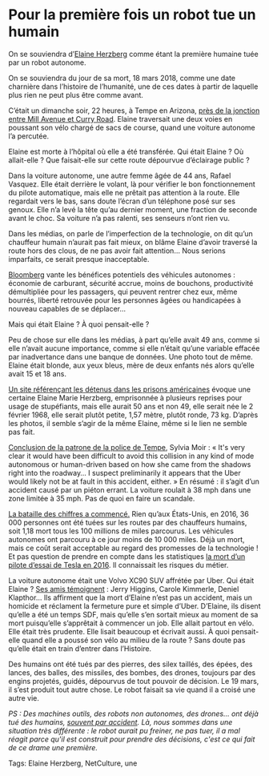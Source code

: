# Pour la première fois un robot tue un humain

On se souviendra d’[Elaine Herzberg](https://en.wikipedia.org/wiki/Elaine_Herzberg) comme étant la première humaine tuée par un robot autonome.

On se souviendra du jour de sa mort, 18 mars 2018, comme une date charnière dans l’histoire de l’humanité, une de ces dates à partir de laquelle plus rien ne peut plus être comme avant.

C’était un dimanche soir, 22 heures, à Tempe en Arizona, [près de la jonction entre Mill Avenue et Curry Road](https://www.google.com/maps/@33.4369431,-111.9431451,109m/data=!3m1!1e3?hl=en-US). Elaine traversait une deux voies en poussant son vélo chargé de sacs de course, quand une voiture autonome l’a percutée.

Elaine est morte à l’hôpital où elle a été transférée. Qui était Elaine ? Où allait-elle ? Que faisait-elle sur cette route dépourvue d’éclairage public ?

Dans la voiture autonome, une autre femme âgée de 44 ans, Rafael Vasquez. Elle était derrière le volant, là pour vérifier le bon fonctionnement du pilote automatique, mais elle ne prêtait pas attention à la route. Elle regardait vers le bas, sans doute l’écran d’un téléphone posé sur ses genoux. Elle n’a levé la tête qu’au dernier moment, une fraction de seconde avant le choc. Sa voiture n’a pas ralenti, ses senseurs n’ont rien vu.

Dans les médias, on parle de l’imperfection de la technologie, on dit qu’un chauffeur humain n’aurait pas fait mieux, on blâme Elaine d’avoir traversé la route hors des clous, de ne pas avoir fait attention… Nous serions imparfaits, ce serait presque inacceptable.

[Bloomberg](https://www.bloomberg.com/view/articles/2018-03-20/uber-s-self-driving-car-death-may-not-be-the-last) vante les bénéfices potentiels des véhicules autonomes : économie de carburant, sécurité accrue, moins de bouchons, productivité démultipliée pour les passagers, qui peuvent rentrer chez eux, même bourrés, liberté retrouvée pour les personnes âgées ou handicapées à nouveau capables de se déplacer…

Mais qui était Elaine ? À quoi pensait-elle ?

Peu de chose sur elle dans les médias, à part qu’elle avait 49 ans, comme si elle n’avait aucune importance, comme si elle n’était qu’une variable effacée par inadvertance dans une banque de données. Une photo tout de même. Elaine était blonde, aux yeux bleus, mère de deux enfants nés alors qu’elle avait 15 et 18 ans.

[Un site référençant les détenus dans les prisons américaines](https://arrestfacts.com/Elaine-Herzberg-1s4=6) évoque une certaine Elaine Marie Herzberg, emprisonnée à plusieurs reprises pour usage de stupéfiants, mais elle aurait 50 ans et non 49, elle serait née le 2 février 1968, elle serait plutôt petite, 1,57 mètre, plutôt ronde, 73 kg. D’après les photos, il semble s’agir de la même Elaine, même si le lien ne semble pas fait.

[Conclusion de la patrone de la police de Tempe](http://www.latimes.com/business/la-fi-uber-death-video-20180321-story.html), Sylvia Moir : « It's very clear it would have been difficult to avoid this collision in any kind of mode autonomous or human-driven based on how she came from the shadows right into the roadway… I suspect preliminarily it appears that the Uber would likely not be at fault in this accident, either. » En résumé : il s’agit d’un accident causé par un piéton errant. La voiture roulait à 38 mph dans une zone limitée à 35 mph. Pas de quoi en faire un scandale.

[La bataille des chiffres a commencé.](https://www.washingtonpost.com/opinions/no-driverless-cars-arent-far-safer-than-human-drivers/2018/03/20/5dc77f42-2ba9-11e8-8ad6-fbc50284fce8_story.html?utm_term=.4ede4d13706e) Rien qu’aux États-Unis, en 2016, 36 000 personnes ont été tuées sur les routes par des chauffeurs humains, soit 1,18 mort tous les 100 millions de miles parcourus. Les véhicules autonomes ont parcouru à ce jour moins de 10 000 miles. Déjà un mort, mais ce coût serait acceptable au regard des promesses de la technologie ! Et pas question de prendre en compte dans les statistiques [la mort d’un pilote d’essai de Tesla en 2016](https://www.theguardian.com/technology/2016/jun/30/tesla-autopilot-death-self-driving-car-elon-musk). Il connaissait les risques du métier.

La voiture autonome était une Volvo XC90 SUV affrétée par Uber. Qui était Elaine ? [Ses amis témoignent](https://www.theguardian.com/technology/2018/mar/20/uber-self-driving-car-crash-death-arizona-elaine-herzberg) : Jerry Higgins, Carole Kimmerle, Deniel Klapthor… Ils affirment que la mort d’Elaine n’est pas un accident, mais un homicide et réclament la fermeture pure et simple d’Uber. D’Elaine, ils disent qu’elle a été un temps SDF, mais qu’elle s’en sortait mieux au moment de sa mort puisqu’elle s’apprêtait à commencer un job. Elle allait partout en vélo. Elle était très prudente. Elle lisait beaucoup et écrivait aussi. À quoi pensait-elle quand elle a poussé son vélo au milieu de la route ? Sans doute pas qu’elle était en train d’entrer dans l’Histoire.

Des humains ont été tués par des pierres, des silex taillés, des épées, des lances, des balles, des missiles, des bombes, des drones, toujours par des engins projetés, guidés, dépourvus de tout pouvoir de décision. Le 19 mars, il s’est produit tout autre chose. Le robot faisait sa vie quand il a croisé une autre vie.

*PS : Des machines outils, des robots non autonomes, des drones… ont déjà tué des humains, [souvent par accident](https://www.huffingtonpost.fr/2015/07/02/homme-robot-tue-usine-wolkswagen-allemagne_n_7711360.html). Là, nous sommes dans une situation très différente : le robot aurait pu freiner, ne pas tuer, il a mal réagit parce qu'il est construit pour prendre des décisions, c'est ce qui fait de ce drame une première.*

Tags: Elaine Herzberg, NetCulture, une